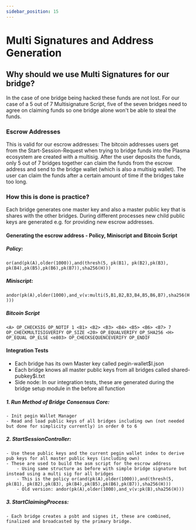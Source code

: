 ```yaml
---
sidebar_position: 15
---
```


# Multi Signatures and Address Generation

## Why should we use Multi Signatures for our bridge? 

In the case of one bridge being hacked these funds are not lost. For our case of a 5 out of 7 Multisignature Script, five of the seven bridges need to agree on claiming funds so one bridge alone won't be able to steal the funds. 

### Escrow Addresses
This is valid for our escrow addresses: The bitcoin addresses users get from the Start-Session-Request when trying to bridge funds into the Plasma ecosystem are created with a multisig. After the user deposits the funds, only 5 out of 7 bridges together can claim the funds from the escrow address and send to the bridge wallet (which is also a multisig wallet). The user can claim the funds after a certain amount of time if the bridges take too long. 


### How this is done is practice? 
Each bridge generates one master key and also a master public key that is shares with the other bridges. During different processes new child public keys are generated e.g. for providing new escrow addresses. 

#### Generating the escrow address - Policy, Miniscript and Bitcoin Script
##### Policy: 
`or(and(pk(A),older(1000)),and(thresh(5, pk(B1), pk(B2),pk(B3), pk(B4),pk(B5),pk(B6),pk(B7)),sha256(H)))`

##### Miniscript: 
`andor(pk(A),older(1000),and_v(v:multi(5,B1,B2,B3,B4,B5,B6,B7),sha256(H)))`

##### Bitcoin Script
`<A> OP_CHECKSIG OP_NOTIF
  1 <B1> <B2> <B3> <B4> <B5> <B6> <B7> 7 OP_CHECKMULTISIGVERIFY OP_SIZE <20>
  OP_EQUALVERIFY OP_SHA256 <H> OP_EQUAL
OP_ELSE
  <e803> OP_CHECKSEQUENCEVERIFY
OP_ENDIF`


#### Integration Tests
- Each bridge has its own Master key called pegin-wallet$I.json
- Each bridge knows all master public keys from all bridges called shared-pubkey$i.txt
- Side node: In our integration tests, these are generated during the bridge setup module in the before all function 

##### 1. Run Method of Bridge Consensus Core:  
    - Init pegin Wallet Manager
    - Read and load public keys of all bridges including own (not needed but done for simplicity currently) in order 0 to 6
##### 2. StartSessionController: 
    - Use these public keys and the current pegin wallet index to derive pub keys for all master public keys (including own) 
    - These are used to build the asm script for the escrow address
        - Using same structure as before with simple bridge signature but instead using a multi sig for all bridges 
        - This is the policy or(and(pk(A),older(1000)),and(thresh(5, pk(B1), pk(B2),pk(B3), pk(B4),pk(B5),pk(B6),pk(B7)),sha256(H)))
        - Old version: andor(pk(A),older(1000),and_v(v:pk(B),sha256(H)))
##### 3. StartClaimingProcess: 
    - Each bridge creates a psbt and signes it, these are combined, finalized and broadcasted by the primary bridge. 